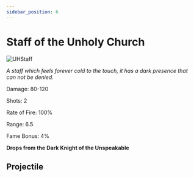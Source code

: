 ```yaml
---
sidebar_position: 6
---
```


# Staff of the Unholy Church

![UHStaff](http://i.imgur.com/2aZfj1r.png)

<i>A staff which feels forever cold to the touch, it has a dark presence that can not be denied.</i>

Damage: 80-120

Shots: 2

Rate of Fire: 100% 

Range: 6.5

Fame Bonus: 4%

**Drops from the Dark Knight of the Unspeakable**

## Projectile

